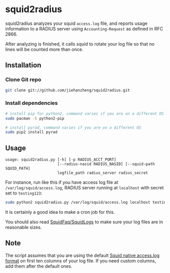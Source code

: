 squid2radius
============

squid2radius analyzes your squid `access.log` file, and reports usage information to a RADIUS server using `Accounting-Request` as defined in RFC 2866.

After analyzing is finished, it calls squid to rotate your log file so that no lines will be counted more than once.

Installation
------------

### Clone Git repo

```bash
git clone git://github.com/jiehanzheng/squid2radius.git
```

### Install dependencies

```bash
# install pip for python2, command varies if you are on a different OS
sudo pacman -S python2-pip

# install pyrad, command varies if you are on a different OS
sudo pip2 install pyrad
```

Usage
-----

```
usage: squid2radius.py [-h] [-p RADIUS_ACCT_PORT]
                       [--radius-nasid RADIUS_NASID] [--squid-path SQUID_PATH]
                       logfile_path radius_server radius_secret
```

For instance, run like this if you have access log file at `/var/log/squid/access.log`, RADIUS server running at `localhost` with secret set to `testing123`:

```bash
sudo python2 squid2radius.py /var/log/squid/access.log localhost testing123
```

It is certainly a good idea to make a cron job for this.

You should also read [SquidFaq/SquidLogs](http://wiki.squid-cache.org/SquidFaq/SquidLogs#access.log) to make sure your log files are in reasonable sizes.

Note
----

The script assumes that you are using the default [Squid native access.log format](http://wiki.squid-cache.org/Features/LogFormat#squid) on first ten columns of your log file.  If you need custom columns, add them after the default ones.

